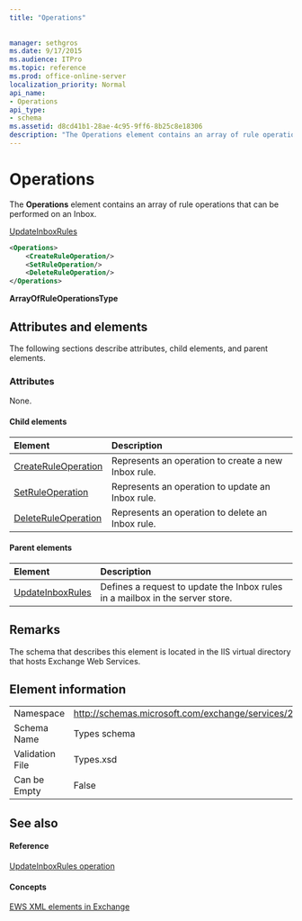 ```yaml
---
title: "Operations"
 
 
manager: sethgros
ms.date: 9/17/2015
ms.audience: ITPro
ms.topic: reference
ms.prod: office-online-server
localization_priority: Normal
api_name:
- Operations
api_type:
- schema
ms.assetid: d8cd41b1-28ae-4c95-9ff6-8b25c8e18306
description: "The Operations element contains an array of rule operations that can be performed on an Inbox."
---
```


# Operations

The **Operations** element contains an array of rule operations that can be performed on an Inbox. 
  
[UpdateInboxRules](updateinboxrules.md)
  
```XML
<Operations>
    <CreateRuleOperation/>
    <SetRuleOperation/>
    <DeleteRuleOperation/>
</Operations>
```

 **ArrayOfRuleOperationsType**
## Attributes and elements

The following sections describe attributes, child elements, and parent elements.
  
### Attributes

None.
  
#### Child elements

|**Element**|**Description**|
|:-----|:-----|
|[CreateRuleOperation](createruleoperation.md) <br/> |Represents an operation to create a new Inbox rule.  <br/> |
|[SetRuleOperation](setruleoperation.md) <br/> |Represents an operation to update an Inbox rule.  <br/> |
|[DeleteRuleOperation](deleteruleoperation.md) <br/> |Represents an operation to delete an Inbox rule.  <br/> |
   
#### Parent elements

|**Element**|**Description**|
|:-----|:-----|
|[UpdateInboxRules](updateinboxrules.md) <br/> |Defines a request to update the Inbox rules in a mailbox in the server store.  <br/> |
   
## Remarks

The schema that describes this element is located in the IIS virtual directory that hosts Exchange Web Services.
  
## Element information

|||
|:-----|:-----|
|Namespace  <br/> |http://schemas.microsoft.com/exchange/services/2006/types  <br/> |
|Schema Name  <br/> |Types schema  <br/> |
|Validation File  <br/> |Types.xsd  <br/> |
|Can be Empty  <br/> |False  <br/> |
   
## See also

#### Reference

[UpdateInboxRules operation](updateinboxrules-operation.md)
#### Concepts

[EWS XML elements in Exchange](ews-xml-elements-in-exchange.md)

